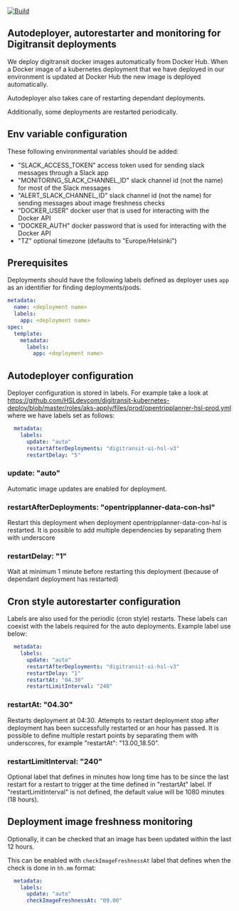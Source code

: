 [![Build](https://github.com/hsldevcom/digitransit-deployer/workflows/Process%20master%20push/badge.svg)](https://github.com/HSLdevcom/digitransit-deployer/actions)


## Autodeployer, autorestarter and monitoring for Digitransit deployments

We deploy digitransit docker images automatically from Docker Hub. When a Docker image of a kubernetes deployment that we have deployed in our environment is updated at Docker Hub the new image is deployed automatically.

Autodeployer also takes care of restarting dependant deployments.

Additionally, some deployments are restarted periodically.

## Env variable configuration

These following environmental variables should be added:
* "SLACK_ACCESS_TOKEN" access token used for sending slack messages through a Slack app
* "MONITORING_SLACK_CHANNEL_ID" slack channel id (not the name) for most of the Slack messages
* "ALERT_SLACK_CHANNEL_ID" slack channel id (not the name) for sending messages about image freshness checks
* "DOCKER_USER" docker user that is used for interacting with the Docker API
* "DOCKER_AUTH" docker password that is used for interacting with the Docker API
* "TZ" optional timezone (defaults to "Europe/Helsinki")

## Prerequisites

Deployments should have the following labels defined as deployer uses `app` as an identifier for finding deployments/pods.
```yaml
metadata:
  name: <deployment name>
  labels:
    app: <deployment name>
spec:
  template:
    metadata:
      labels:
        app: <deployment name>
```

## Autodeployer configuration

Deployer configuration is stored in labels. For example take a look at https://github.com/HSLdevcom/digitransit-kubernetes-deploy/blob/master/roles/aks-apply/files/prod/opentripplanner-hsl-prod.yml where we have labels set as follows:

```yaml
  metadata:
    labels:
      update: "auto"
      restartAfterDeployments: "digitransit-ui-hsl-v3"
      restartDelay: "5"
```

### update: "auto"
Automatic image updates are enabled for deployment.

### restartAfterDeployments: "opentripplanner-data-con-hsl"
Restart this deployment when deployment opentripplanner-data-con-hsl is restarted.
It is possible to add multiple dependencies by separating them with underscore

### restartDelay: "1"
Wait at minimum 1 minute before restarting this deployment (because of dependant deployment has restarted)

## Cron style autorestarter configuration

Labels are also used for the periodic (cron style) restarts. These labels can coexist with the labels required for the auto deployments. Example label use below:

```yaml
  metadata:
    labels:
      update: "auto"
      restartAfterDeployments: "digitransit-ui-hsl-v3"
      restartDelay: "1"
      restartAt: "04.30"
      restartLimitInterval: "240"
```

### restartAt: "04.30"
Restarts deployment at 04:30. Attempts to restart deployment stop after deployment has been successfully restarted or an hour has passed. It is possible to define multiple restart points by separating them with underscores, for example "restartAt": "13.00_18.50".

### restartLimitInterval: "240"
Optional label that defines in minutes how long time has to be since the last restart for a restart to trigger at the time defined in "restartAt" label. If "restartLimitInterval" is not defined, the default value will be 1080 minutes (18 hours).

## Deployment image freshness monitoring

Optionally, it can be checked that an image has been updated within the last 12 hours.

This can be enabled with `checkImageFreshnessAt` label that defines when the check is done in `hh.mm` format:

```yaml
  metadata:
    labels:
      update: "auto"
      checkImageFreshnessAt: "09.00"
```
